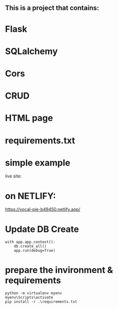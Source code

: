 ## This is a project that contains:
# Flask
# SQLalchemy
# Cors
# CRUD
# HTML page
# requirements.txt

# simple example

live site:
# on NETLIFY:
https://vocal-pie-b49450.netlify.app/

# Update DB Create
    with app.app_context():
        db.create_all()
        app.run(debug=True)

# prepare the invironment & requirements
    python -m virtualenv myenv
    myenv\Scripts\activate
    pip install -r .\requirements.txt




